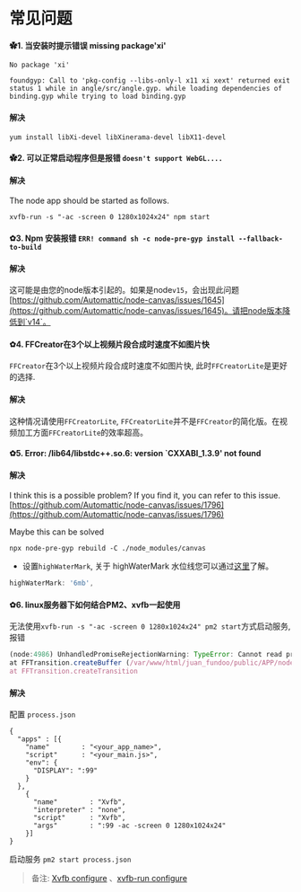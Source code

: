 # 常见问题

#### ✿1. 当安装时提示错误 missing package'xi'

```shell
No package 'xi'

foundgyp: Call to 'pkg-config --libs-only-l x11 xi xext' returned exit status 1 while in angle/src/angle.gyp. while loading dependencies of binding.gyp while trying to load binding.gyp
```

#### 解决

```shell
yum install libXi-devel libXinerama-devel libX11-devel
```

#### ✿2. 可以正常启动程序但是报错 `doesn't support WebGL....`

#### 解决

The node app should be started as follows.

```shell
xvfb-run -s "-ac -screen 0 1280x1024x24" npm start
```

#### ✿3. Npm 安装报错 `ERR! command sh -c node-pre-gyp install --fallback-to-build`

#### 解决

这可能是由您的node版本引起的。如果是node`v15`，会出现此问题 [https://github.com/Automattic/node-canvas/issues/1645](https://github.com/Automattic/node-canvas/issues/1645)。请把node版本降低到`v14`。

#### ✿4. FFCreator在3个以上视频片段合成时速度不如图片快

`FFCreator`在3个以上视频片段合成时速度不如图片快, 此时`FFCreatorLite`是更好的选择.

#### 解决

这种情况请使用`FFCreatorLite`, `FFCreatorLite`并不是`FFCreator`的简化版。在视频加工方面`FFCreatorLite`的效率超高。

#### ✿5. Error: /lib64/libstdc++.so.6: version `CXXABI_1.3.9' not found

#### 解决

I think this is a possible problem? If you find it, you can refer to this issue. [https://github.com/Automattic/node-canvas/issues/1796](https://github.com/Automattic/node-canvas/issues/1796)

Maybe this can be solved

```shell
npx node-pre-gyp rebuild -C ./node_modules/canvas
```

- 设置`highWaterMark`, 关于 highWaterMark 水位线您可以通过[这里](http://nodejs.cn/api/stream/buffering.html)了解。

```javascript
highWaterMark: '6mb',
```

#### ✿6. linux服务器下如何结合PM2、xvfb一起使用

无法使用`xvfb-run -s "-ac -screen 0 1280x1024x24" pm2 start`方式启动服务, 报错

```javascript
(node:4986) UnhandledPromiseRejectionWarning: TypeError: Cannot read property 'ARRAY_BUFFER' of null
at FFTransition.createBuffer (/var/www/html/juan_fundoo/public/APP/node_modules/ffcreator/lib/animate/transition.js:73:45)
at FFTransition.createTransition
```

#### 解决

配置 `process.json`

```
{
  "apps" : [{
    "name"        : "<your_app_name>",
    "script"      : "<your_main.js>",
    "env": {
      "DISPLAY": ":99"
    }
  },
    {
      "name"        : "Xvfb",
      "interpreter" : "none",
      "script"      : "Xvfb",
      "args"        : ":99 -ac -screen 0 1280x1024x24"
    }]
}
```
启动服务 `pm2 start process.json`

> 备注: [Xvfb configure](https://www.x.org/releases/X11R7.6/doc/man/man1/Xvfb.1.xhtml) 、[xvfb-run configure](http://manpages.ubuntu.com/manpages/trusty/man1/xvfb-run.1.html)
